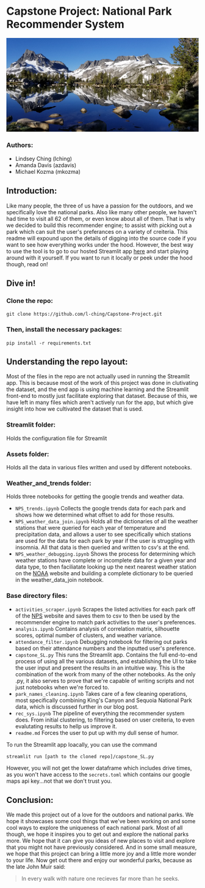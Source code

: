 # Capstone Project: National Park Recommender System
![Alt text](assets/20190727_073434.jpg?raw=true "Somewhere near Yosemite")
### Authors:
- Lindsey Ching (lching)
- Amanda Davis (azdavis)
- Michael Kozma (mkozma)

## Introduction:
Like many people, the three of us have a passion for the outdoors, and we specifically love the national parks. Also like many other people, we haven't had time to visit all 62 of them, or even know about all of them. That is why we decided to build this recommender engine; to assist with picking out a park which can suit the user's preferances on a variety of creiteria. This readme will expound upon the details of digging into the source code if you want to see how everything works under the hood. However, the best way to use the tool is to go to our hosted Streamlit app [here](https://l-ching-capstone-project-capstone-sl-th8bn9.streamlit.app/) and start playing around with it yourself. If you want to run it locally or peek under the hood though, read on!

## Dive in!
### Clone the repo:
```
git clone https://github.com/l-ching/Capstone-Project.git
```
### Then, install the necessary packages:
```
pip install -r requirements.txt
```

## Understanding the repo layout:
Most of the files in the repo are not actually used in running the Streamlit app. This is because most of the work of this project was done in clutivating the dataset, and the end app is using machine learning and the Streamlit front-end to mostly just facilitate exploring that dataset. Because of this, we have left in many files which aren't actively run for the app, but which give insight into how we cultivated the dataset that is used.

### Streamlit folder:
Holds the configuration file for Streamlit
### Assets folder:
Holds all the data in various files written and used by different notebooks.
### Weather_and_trends folder:
Holds three notebooks for getting the google trends and weather data.
- `NPS_trends.ipynb`
Collects the google trends data for each park and shows how we determined what offset to add for those results.
- `NPS_weather_data_join.ipynb`
Holds all the dictionaries of all the weather stations that were queried for each year of temperature and precipitation data, and allows a user to see specifically which stations are used for the data for each park by year if the user is struggling with insomnia. All that data is then queried and written to csv's at the end.
- `NPS_weather_debugging.ipynb`
Shows the process for determining which weather stations have complete or incomplete data for a given year and data type, to then faciliatate looking up the next nearest weather station on the [NOAA](https://www.ncdc.noaa.gov/cdo-web/search;jsessionid=7A87B303411A4E79CD8192D47B05F44D) website and building a complete dictionary to be queried in the weather_data_join notebook.
### Base directory files:
- `activities_scraper.ipynb`
Scrapes the listed activities for each park off of the [NPS](nps.gov) website and saves them to csv to then be used by the recommender engine to match park activities to the user's preferences.
- `analysis.ipynb`
Contains analysis of correlation matrix, silhouette scores, optimal number of clusters, and weather variance.
- `attendance_filter.ipynb`
Debugging notebook for filtering out parks based on their attendance numbers and the inputted user's preference.
- `capstone_SL.py`
This runs the Streamlit app. Contains the full end-to-end process of using all the various datasets, and establishing the UI to take the user input and present the results in an intuitive way. This is the combination of the work from many of the other notebooks. As the only .py, it also serves to prove that we're capable of writing scripts and not just notebooks when we're forced to.
- `park_names_cleaning.ipynb`
Takes care of a few cleaning operations, most specifically combining King's Canyon and Sequoia National Park data, which is discussed further in our blog post.
- `rec_sys.ipynb`
The pipeline of everything the recommender system does. From initial clustering, to filtering based on user creiteria, to even evalutating results to hellp us improve it.
- `readme.md`
Forces the user to put up with my dull sense of humor.


To run the Streamlit app loacally, you can use the command
```
streamlit run [path to the cloned repo]/capstone_SL.py
```
However, you will not get the lower dataframe which includes drive times, as you won't have access to the `secrets.toml` which contains our google maps api key...not that we don't trust you.

## Conclusion:
We made this project out of a love for the outdoors and national parks. We hope it showcases some cool things that we've been working on and some cool ways to explore the uniqueness of each national park. Most of all though, we hope it inspires you to get out and explore the national parks more. We hope that it can give you ideas of new places to visit and explore that you might not have previously considered. And in some small measure, we hope that this project can bring a little more joy and a little more wonder to your life. Now get out there and enjoy our wonderful parks, because as the late John Muir said:

> In every walk with nature one recieves far more than he seeks.